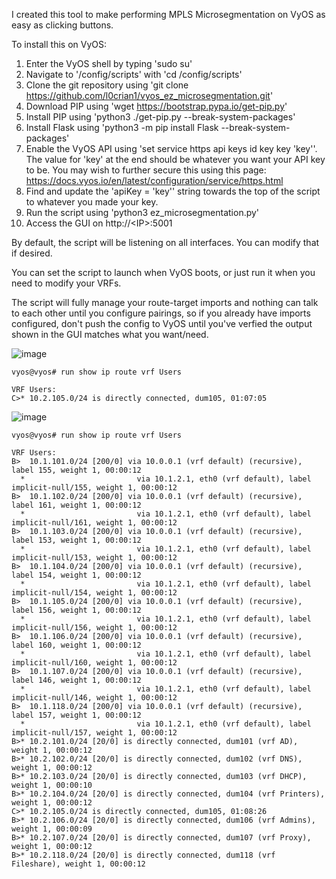I created this tool to make performing MPLS Microsegmentation on VyOS as easy as clicking buttons.

To install this on VyOS:
1. Enter the VyOS shell by typing 'sudo su'
2. Navigate to '/config/scripts' with 'cd /config/scripts'
3. Clone the git repository using 'git clone https://github.com/l0crian1/vyos_ez_microsegmentation.git'
4. Download PIP using 'wget https://bootstrap.pypa.io/get-pip.py'
5. Install PIP using 'python3 ./get-pip.py --break-system-packages'
6. Install Flask using 'python3 -m pip install Flask --break-system-packages'
7. Enable the VyOS API using 'set service https api keys id key key 'key''. The value for 'key' at the end should be whatever you want your API key to be. You may wish to further secure this using this page: https://docs.vyos.io/en/latest/configuration/service/https.html
8. Find and update the 'apiKey = 'key'' string towards the top of the script to whatever you made your key.
9. Run the script using 'python3 ez_microsegmentation.py'
10. Access the GUI on http://\<IP\>:5001

By default, the script will be listening on all interfaces. You can modify that if desired.

You can set the script to launch when VyOS boots, or just run it when you need to modify your VRFs.

The script will fully manage your route-target imports and nothing can talk to each other until you configure pairings, so if you already have imports configured, don't push the config to VyOS until you've verfied the output shown in the GUI matches what you want/need.


![image](https://github.com/l0crian1/vyos_ez_microsegmentation/assets/143656816/5d14dce2-f0d5-482c-ae3f-3a3142011e89)


```
vyos@vyos# run show ip route vrf Users

VRF Users:
C>* 10.2.105.0/24 is directly connected, dum105, 01:07:05
```

![image](https://github.com/l0crian1/vyos_ez_microsegmentation/assets/143656816/9d415ce8-4740-46dd-ae58-8681e5084d78)

```
vyos@vyos# run show ip route vrf Users

VRF Users:
B>  10.1.101.0/24 [200/0] via 10.0.0.1 (vrf default) (recursive), label 155, weight 1, 00:00:12
  *                         via 10.1.2.1, eth0 (vrf default), label implicit-null/155, weight 1, 00:00:12
B>  10.1.102.0/24 [200/0] via 10.0.0.1 (vrf default) (recursive), label 161, weight 1, 00:00:12
  *                         via 10.1.2.1, eth0 (vrf default), label implicit-null/161, weight 1, 00:00:12
B>  10.1.103.0/24 [200/0] via 10.0.0.1 (vrf default) (recursive), label 153, weight 1, 00:00:12
  *                         via 10.1.2.1, eth0 (vrf default), label implicit-null/153, weight 1, 00:00:12
B>  10.1.104.0/24 [200/0] via 10.0.0.1 (vrf default) (recursive), label 154, weight 1, 00:00:12
  *                         via 10.1.2.1, eth0 (vrf default), label implicit-null/154, weight 1, 00:00:12
B>  10.1.105.0/24 [200/0] via 10.0.0.1 (vrf default) (recursive), label 156, weight 1, 00:00:12
  *                         via 10.1.2.1, eth0 (vrf default), label implicit-null/156, weight 1, 00:00:12
B>  10.1.106.0/24 [200/0] via 10.0.0.1 (vrf default) (recursive), label 160, weight 1, 00:00:12
  *                         via 10.1.2.1, eth0 (vrf default), label implicit-null/160, weight 1, 00:00:12
B>  10.1.107.0/24 [200/0] via 10.0.0.1 (vrf default) (recursive), label 146, weight 1, 00:00:12
  *                         via 10.1.2.1, eth0 (vrf default), label implicit-null/146, weight 1, 00:00:12
B>  10.1.118.0/24 [200/0] via 10.0.0.1 (vrf default) (recursive), label 157, weight 1, 00:00:12
  *                         via 10.1.2.1, eth0 (vrf default), label implicit-null/157, weight 1, 00:00:12
B>* 10.2.101.0/24 [20/0] is directly connected, dum101 (vrf AD), weight 1, 00:00:12
B>* 10.2.102.0/24 [20/0] is directly connected, dum102 (vrf DNS), weight 1, 00:00:12
B>* 10.2.103.0/24 [20/0] is directly connected, dum103 (vrf DHCP), weight 1, 00:00:10
B>* 10.2.104.0/24 [20/0] is directly connected, dum104 (vrf Printers), weight 1, 00:00:12
C>* 10.2.105.0/24 is directly connected, dum105, 01:08:26
B>* 10.2.106.0/24 [20/0] is directly connected, dum106 (vrf Admins), weight 1, 00:00:09
B>* 10.2.107.0/24 [20/0] is directly connected, dum107 (vrf Proxy), weight 1, 00:00:12
B>* 10.2.118.0/24 [20/0] is directly connected, dum118 (vrf Fileshare), weight 1, 00:00:12
```
